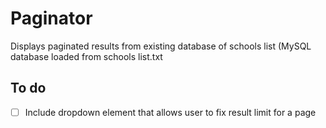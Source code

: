 # Paginator

Displays paginated results from existing database of schools list (MySQL database loaded from schools list.txt

## To do

- [ ] Include dropdown element that allows user to fix result limit for a page